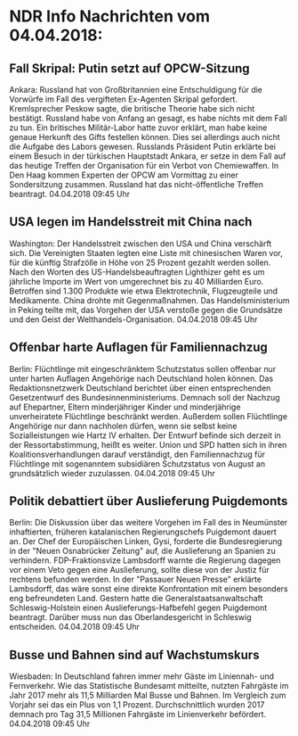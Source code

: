 # NDR Info Nachrichten vom 04.04.2018:


## Fall Skripal: Putin setzt auf OPCW-Sitzung
Ankara:        Russland hat von Großbritannien eine Entschuldigung für die Vorwürfe im Fall des vergifteten Ex-Agenten Skripal gefordert. Kremlsprecher Peskow sagte, die britische Theorie habe sich nicht bestätigt. Russland habe von Anfang an gesagt, es habe nichts mit dem Fall zu tun. Ein britisches Militär-Labor hatte zuvor erklärt, man habe keine genaue Herkunft des Gifts festellen können. Dies sei allerdings auch nicht die Aufgabe des Labors gewesen. Russlands Präsident Putin erklärte bei einem Besuch in der türkischen Hauptstadt Ankara, er setze in dem Fall auf das heutige Treffen der Organisation für ein Verbot von Chemiewaffen. In Den Haag kommen Experten der OPCW am Vormittag zu einer Sondersitzung zusammen. Russland hat das nicht-öffentliche Treffen beantragt. 04.04.2018 09:45 Uhr 

## USA legen im Handelsstreit mit China nach
Washington: Der Handelsstreit zwischen den USA und China verschärft sich. Die Vereinigten Staaten legten eine Liste mit chinesischen Waren vor, für die künftig Strafzölle in Höhe von 25 Prozent gezahlt werden sollen. Nach den Worten des US-Handelsbeauftragten Lighthizer geht es um jährliche Importe im Wert von umgerechnet bis zu 40 Milliarden Euro. Betroffen sind 1.300 Produkte wie etwa Elektrotechnik, Flugzeugteile und Medikamente. China drohte mit Gegenmaßnahmen. Das Handelsministerium in Peking teilte mit, das Vorgehen der USA verstoße gegen die Grundsätze und den Geist der Welthandels-Organisation. 04.04.2018 09:45 Uhr 

## Offenbar harte Auflagen für Familiennachzug
Berlin:	Flüchtlinge mit eingeschränktem Schutzstatus sollen offenbar nur unter harten Auflagen Angehörige nach Deutschland holen können. Das Redaktionsnetzwerk Deutschland berichtet über einen entsprechenden Gesetzentwurf des Bundesinnenministeriums. Demnach soll der Nachzug auf Ehepartner, Eltern minderjähriger Kinder und minderjährige unverheiratete Flüchtlinge beschränkt werden. Außerdem sollen Flüchtlinge Angehörige nur dann nachholen dürfen, wenn sie selbst keine Sozialleistungen wie Hartz IV erhalten. Der Entwurf befinde sich derzeit in der Ressortabstimmung, heißt es weiter. Union und SPD hatten sich in ihren Koalitionsverhandlungen darauf verständigt, den Familiennachzug für Flüchtlinge mit sogenanntem subsidiären Schutzstatus von August an grundsätzlich wieder zuzulassen. 04.04.2018 09:45 Uhr 

## Politik debattiert über Auslieferung Puigdemonts
Berlin: Die Diskussion über das weitere Vorgehen im Fall des in Neumünster inhaftierten, früheren katalanischen Regierungschefs Puigdemont dauert an. Der Chef der Europäischen Linken, Gysi, forderte die Bundesregierung in der "Neuen Osnabrücker Zeitung" auf, die Auslieferung an Spanien zu verhindern. FDP-Fraktionsvize Lambsdorff warnte die Regierung dagegen vor einem Veto gegen eine Auslieferung, sollte diese von der Justiz für rechtens befunden werden. In der "Passauer Neuen Presse" erklärte Lambsdorff, das wäre sonst eine direkte Konfrontation mit einem besonders eng befreundeten Land. Gestern hatte die Generalstaatsanwaltschaft Schleswig-Holstein einen Auslieferungs-Hafbefehl gegen Puigdemont beantragt. Darüber muss nun das Oberlandesgericht in Schleswig entscheiden. 04.04.2018 09:45 Uhr 

## Busse und Bahnen sind auf Wachstumskurs
Wiesbaden: In Deutschland fahren immer mehr Gäste im Liniennah- und Fernverkehr. Wie das Statistische Bundesamt mitteilte, nutzten Fahrgäste im Jahr 2017 mehr als 11,5 Milliarden Mal Busse und Bahnen. Im Vergleich zum Vorjahr sei das ein Plus von 1,1 Prozent. Durchschnittlich wurden 2017 demnach pro Tag 31,5 Millionen Fahrgäste im Linienverkehr befördert. 04.04.2018 09:45 Uhr 
